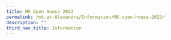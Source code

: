 ```yaml
---
title: MK Open House 2023
permalink: /mk-at-Alexandra/Information/MK-open-house-2023/
description: ""
third_nav_title: Information
---
```

[](/files/MK%20Open%20House%202023%20Parents%20Copy.pdf)
